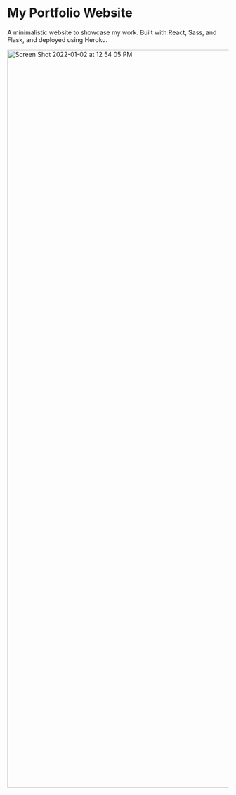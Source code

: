 # My Portfolio Website

A minimalistic website to showcase my work. Built with React, Sass, and Flask, and deployed using Heroku.

<img width="1680" alt="Screen Shot 2022-01-02 at 12 54 05 PM" src="https://user-images.githubusercontent.com/56232476/147889211-0917e930-3cc1-4085-927c-aea3401be0d3.png">
